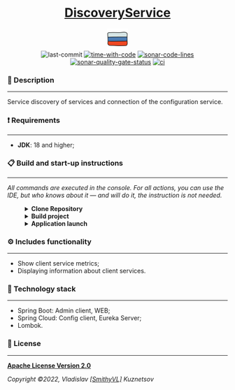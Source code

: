 <!--suppress HtmlDeprecatedAttribute -->
<div align="center">
    <h1>
        <a href="https://hogwartsschoolofmagic.github.io/DiscoveryService/">DiscoveryService</a>
    </h1>
</div>

<div align="center">
    <a href="https://github.com/HogwartsSchoolOfMagic/DiscoveryService/blob/master/docs/README.md">
        <img alt="russian-version" src="https://raw.githubusercontent.com/HogwartsSchoolOfMagic/DiscoveryService/master/assets/languages/russian.png"/>
    </a>
</div>

<div align="center">
    <img src="https://img.shields.io/github/last-commit/HogwartsSchoolOfMagic/DiscoveryService" height="25" alt="last-commit" />
    <a href="https://wakatime.com/@SmithyVL"><img src="https://wakatime.com/badge/github/HogwartsSchoolOfMagic/DiscoveryService.svg" height="25" alt="time-with-code" /></a>
    <a href="https://sonarcloud.io/code?id=HogwartsSchoolOfMagic_DiscoveryService"><img src="https://sonarcloud.io/api/project_badges/measure?project=HogwartsSchoolOfMagic_DiscoveryService&metric=ncloc" height="25" alt="sonar-code-lines" /></a>
    <a href="https://sonarcloud.io/summary/new_code?id=HogwartsSchoolOfMagic_DiscoveryService"><img src="https://sonarcloud.io/api/project_badges/measure?project=HogwartsSchoolOfMagic_DiscoveryService&metric=alert_status" height="25" alt="sonar-quality-gate-status" /></a>
    <a href="https://github.com/HogwartsSchoolOfMagic/DiscoveryService/actions/workflows/ci.yml"><img src="https://github.com/HogwartsSchoolOfMagic/DiscoveryService/actions/workflows/ci.yml/badge.svg" height="25" alt="ci" /></a>
</div>

### 📖 Description

___

Service discovery of services and connection of the configuration service.

### ❗ Requirements

___

* **JDK**: 18 and higher;

### 📋 Build and start-up instructions

___

*All commands are executed in the console. For all actions, you can use the IDE, but who knows about it — and
will do it, the instruction is not needed.*

<details style="margin-left: 40px">	
   <summary><b>Clone Repository</b></summary>

1. Create a folder: `mkdir GitProjects` (the folder name can be anything, but you will need to continue to use only it);
2. Go to the folder: `cd GitProjects`;
3. Cloning a repository: `git clone https://github.com/HogwartsSchoolOfMagic/DiscoveryService.git`;
4. Go to the folder: `cd DiscoveryService`;
5. Complete.

</details>

<details style="margin-left: 40px">	
   <summary><b>Build project</b></summary>

Inside the folder: <code>DiscoveryService</code>, you need to run the command: <code>mvn clean install</code>.
</details>

<details style="margin-left: 40px">	
   <summary><b>Application launch</b></summary>

After building the application, execute the command: <code>mvn spring-boot:run</code>. <b>Default port: 8777</b>.
</details>

### ⚙ Includes functionality

___

- Show client service metrics;
- Displaying information about client services.

### 🔨 Technology stack

___

- Spring Boot: Admin client, WEB;
- Spring Cloud: Config client, Eureka Server;
- Lombok.

### 🎫 License

___

**[Apache License Version 2.0](https://github.com/HogwartsSchoolOfMagic/DiscoveryService/blob/master/LICENSE)**

_Copyright ©2022, Vladislav [[SmithyVL]](https://github.com/SmithyVL) Kuznetsov_